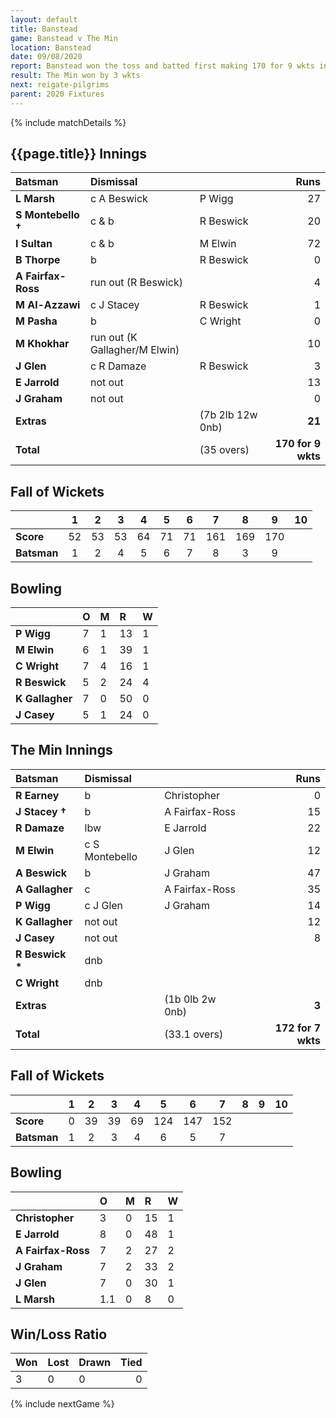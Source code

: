 ```yaml
---
layout: default
title: Banstead
game: Banstead v The Min
location: Banstead
date: 09/08/2020
report: Banstead won the toss and batted first making 170 for 9 wkts in 35 overs. The Min replied with 172 for 7 wkts
result: The Min won by 3 wkts
next: reigate-pilgrims
parent: 2020 Fixtures
---
```


{% include matchDetails %}

## {{page.title}} Innings

| Batsman | Dismissal | | Runs |
|:---|:---|---|---:|
| **L Marsh** | c A Beswick | P Wigg | 27 |
| **S Montebello &#8224;** | c & b | R Beswick | 20 |
| **I Sultan** | c & b | M Elwin | 72 |
| **B Thorpe** | b | R Beswick | 0 |
| **A Fairfax-Ross** | run out (R Beswick) | | 4 |
| **M Al-Azzawi** | c J Stacey | R Beswick | 1 |
| **M Pasha** | b | C Wright | 0 |
| **M Khokhar** | run out (K Gallagher/M Elwin) |  | 10 |
| **J Glen** | c R Damaze | R Beswick | 3 |
| **E Jarrold** | not out |  | 13 |
| **J Graham** | not out | | 0 |
| **Extras** | | (7b 2lb 12w 0nb) | **21** |
| **Total** | | (35 overs) | **170 for 9 wkts** |

## Fall of Wickets

| | 1 | 2 | 3 | 4 | 5 | 6 | 7 | 8 | 9 | 10 |
|---|:---:|:---:|:---:|:---:|:---:|:---:|:---:|:---:|:---:|:---:|
| **Score** | 52 | 53 | 53 | 64 | 71 | 71 | 161 | 169 | 170 |  |
| **Batsman** | 1 | 2 | 4 | 5 | 6 | 7 | 8 | 3 | 9 |  |

## Bowling

| | O | M | R | W |
|---|:---|:---|:---|:---|
| **P Wigg** | 7 | 1 | 13 | 1 |
| **M Elwin** | 6 | 1 | 39 | 1 |
| **C Wright** | 7 | 4 | 16 | 1 |
| **R Beswick** | 5 | 2 | 24 | 4 |
| **K Gallagher** | 7 | 0 | 50 | 0 |
| **J Casey** | 5 | 1 | 24 | 0 |

## The Min Innings

| Batsman | Dismissal | | Runs |
|:---|:---|---|---:|
| **R Earney** | b | Christopher | 0 |
| **J Stacey &#8224;** | b | A Fairfax-Ross | 15 |
| **R Damaze** | lbw | E Jarrold | 22 |
| **M Elwin** | c S Montebello | J Glen | 12 |
| **A Beswick** | b  | J Graham | 47 |
| **A Gallagher** | c | A Fairfax-Ross | 35 |
| **P Wigg** | c J Glen | J Graham | 14 |
| **K Gallagher** | not out |  | 12 |
| **J Casey** | not out |  | 8 |
| **R Beswick &#42;** | dnb |  |  |
| **C Wright** | dnb |  |  |
| **Extras** | | (1b 0lb 2w 0nb) | **3** |
| **Total** | | (33.1 overs) | **172 for 7 wkts** |

## Fall of Wickets

| | 1 | 2 | 3 | 4 | 5 | 6 | 7 | 8 | 9 | 10 |
|---|:---:|:---:|:---:|:---:|:---:|:---:|:---:|:---:|:---:|:---:|
| **Score** | 0 | 39 | 39 | 69 | 124 | 147 | 152 |  |  |  |
| **Batsman** | 1 | 2 | 3 | 4 | 6 | 5 | 7 |  |  |  |

## Bowling

| | O | M | R | W |
|---|:---|:---|:---|:---|
| **Christopher** | 3 | 0 | 15 | 1 |
| **E Jarrold** | 8 | 0 | 48 | 1 |
| **A Fairfax-Ross** | 7 | 2 | 27 | 2 |
| **J Graham** | 7 | 2 | 33 | 2 |
| **J Glen** | 7 | 0 | 30 | 1 |
| **L Marsh** | 1.1 | 0 | 8 | 0 |

## Win/Loss Ratio

| Won | Lost | Drawn | Tied |
|:---|:---|:---|---:|
| 3 | 0 | 0 | 0 |

{% include nextGame %}